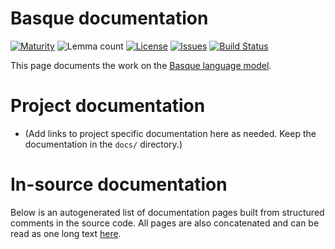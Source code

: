 # Basque documentation

[![Maturity](https://img.shields.io/endpoint?url=https%3A%2F%2Fraw.githubusercontent.com%2Fgiellalt%2Flang-eus%2Fgh-pages%2Fmaturity.json)](https://giellalt.github.io/MaturityClassification.html)
![Lemma count](https://img.shields.io/endpoint?url=https%3A%2F%2Fraw.githubusercontent.com%2Fgiellalt%2Flang-eus%2Fgh-pages%2Flemmacount.json)
[![License](https://img.shields.io/github/license/giellalt/lang-eus)](https://github.com/giellalt/lang-eus/blob/main/LICENSE)
[![Issues](https://img.shields.io/github/issues/giellalt/lang-eus)](https://github.com/giellalt/lang-eus/issues)
[![Build Status](https://divvun-tc.giellalt.org/api/github/v1/repository/giellalt/lang-eus/main/badge.svg)](https://github.com/giellalt/lang-eus/actions)

This page documents the work on the [Basque language model](http://github.com/giellalt/lang-eus). 

# Project documentation

* (Add links to project specific documentation here as needed. Keep the documentation in the `docs/` directory.)

# In-source documentation

Below is an autogenerated list of documentation pages built from structured comments in the source code. All pages are also concatenated and can be read as one long text [here](eus.md).
